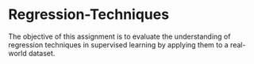 # Regression-Techniques
The objective of this assignment is to evaluate the understanding of regression techniques in supervised learning by applying them to a real-world dataset.
